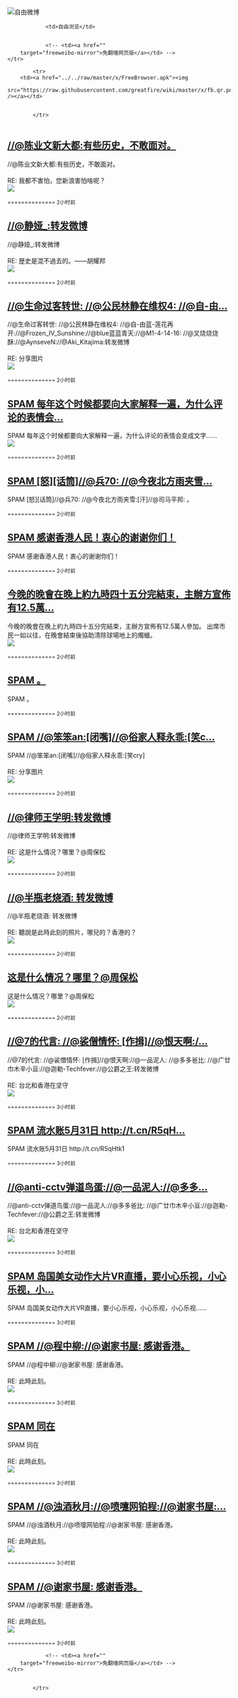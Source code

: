 

<img src="../../raw/master/x/freeweibo.png" alt="自由微博"/>
<table>
    <tr>
                
                <td>自由浏览</td>
        
        
                <!-- <td><a href=""
        target="freeweibo-mirror">免翻墙网页版</a></td> -->
    </tr>
    
            <tr>
        <td><a href="../../raw/master/x/FreeBrowser.apk"><img
        src="https://raw.githubusercontent.com/greatfire/wiki/master/x/fb.qr.png" /></a></td>

        
            </tr>
</table>
<h2>
	<a href="https://freeweibo.com/weibo/3982777843881853" target="freeweibo-mirror">//@陈业文新大都:有些历史，不敢面对。</a>
</h2>
<p>//@陈业文新大都:有些历史，不敢面对。<br><br>RE: 我都不害怕，您新浪害怕啥呢？<br><img src="http://ww2.sinaimg.cn/large/40acd97fjw1f4jj9j35onj20gq0c3gm7.jpg"></p>
<p>
	<small> ============== 2小时前</small>
</p><h2>
	<a href="https://freeweibo.com/weibo/3982777487575989" target="freeweibo-mirror">//@静娅_:转发微博</a>
</h2>
<p>//@静娅_:转发微博<br><br>RE: 歴史是混不過去的。——胡耀邦<br><img src="http://ww4.sinaimg.cn/large/4c15e0bcjw1f4jke5btkdj20br0gogn9.jpg"></p>
<p>
	<small> ============== 2小时前</small>
</p><h2>
	<a href="https://freeweibo.com/weibo/3982776543619890" target="freeweibo-mirror">//@生命过客转世: //@公民林静在维权4: //@自-由…</a>
</h2>
<p>//@生命过客转世: //@公民林静在维权4: //@自-由蓝-莲花再开://@Frozen_IV_Sunshine://@blue蓝蓝青天://@M1-4-14-16: //@叉烧烧烧酥://@AynseveN://@Aki_Kitajima:转发微博<br><br>RE: 分享图片<br><img src="http://ww1.sinaimg.cn/large/6daf3802gw1f4j2umanvzj20ku112ajx.jpg"></p>
<p>
	<small> ============== 2小时前</small>
</p><h2>
	<a href="https://freeweibo.com/weibo/3982773411236298" target="freeweibo-mirror">SPAM 每年这个时候都要向大家解释一遍，为什么评论的表情会…</a>
</h2>
<p>SPAM 每年这个时候都要向大家解释一遍，为什么评论的表情会变成文字……<br><img src="http://ww3.sinaimg.cn/large/5de32a03jw1f4jkaxaui9j20qo1bfgpw.jpg"></p>
<p>
	<small> ============== 2小时前</small>
</p><h2>
	<a href="https://freeweibo.com/weibo/3982771443672865" target="freeweibo-mirror">SPAM [怒][话筒]//@兵70: //@今夜北方雨夹雪…</a>
</h2>
<p>SPAM [怒][话筒]//@兵70: //@今夜北方雨夹雪:[汗]//@司马平邦: 。</p>
<p>
	<small> ============== 2小时前</small>
</p><h2>
	<a href="https://freeweibo.com/weibo/3982771246766010" target="freeweibo-mirror">SPAM 感谢香港人民！衷心的谢谢你们！</a>
</h2>
<p>SPAM 感谢香港人民！衷心的谢谢你们！</p>
<p>
	<small> ============== 2小时前</small>
</p><h2>
	<a href="https://freeweibo.com/weibo/3982769296201433" target="freeweibo-mirror">今晚的晚會在晚上約九時四十五分完結束，主辦方宣佈有12.5萬…</a>
</h2>
<p>今晚的晚會在晚上約九時四十五分完結束，主辦方宣佈有12.5萬人參加。  出席市民一如以往，在晚會結束後協助清除球場地上的燭蠟。<br><img src="http://ww2.sinaimg.cn/large/006qUgFgjw1f4jjsps3sxj30ku0ku424.jpg"></p>
<p>
	<small> ============== 2小时前</small>
</p><h2>
	<a href="https://freeweibo.com/weibo/3982769178058628" target="freeweibo-mirror">SPAM 。</a>
</h2>
<p>SPAM 。</p>
<p>
	<small> ============== 2小时前</small>
</p><h2>
	<a href="https://freeweibo.com/weibo/3982767286979156" target="freeweibo-mirror">SPAM //@笨笨an:[闭嘴]//@俗家人释永乖:[笑c…</a>
</h2>
<p>SPAM //@笨笨an:[闭嘴]//@俗家人释永乖:[笑cry]<br><br>RE: 分享图片<br><img src="http://ww4.sinaimg.cn/large/516dd248jw1f4j0tpgwadj20go097abe.jpg"></p>
<p>
	<small> ============== 2小时前</small>
</p><h2>
	<a href="https://freeweibo.com/weibo/3982764409687193" target="freeweibo-mirror">//@律师王学明:转发微博</a>
</h2>
<p>//@律师王学明:转发微博<br><br>RE: 这是什么情况？哪里？@周保松<br><img src="http://ww2.sinaimg.cn/large/49f80595gw1f4jj6yf7rqj20j60ee429.jpg"></p>
<p>
	<small> ============== 2小时前</small>
</p><h2>
	<a href="https://freeweibo.com/weibo/3982764040083594" target="freeweibo-mirror">//@半瓶老烧酒: 转发微博</a>
</h2>
<p>//@半瓶老烧酒: 转发微博<br><br>RE: 聽說是此時此刻的照片，哪兒的？香港的？<br><img src="http://ww1.sinaimg.cn/large/006iASj8gw1f4jipi2mmhj30qo0k0n2a.jpg"></p>
<p>
	<small> ============== 2小时前</small>
</p><h2>
	<a href="https://freeweibo.com/weibo/3982763620866714" target="freeweibo-mirror">这是什么情况？哪里？@周保松</a>
</h2>
<p>这是什么情况？哪里？@周保松<br><img src="http://ww2.sinaimg.cn/large/49f80595gw1f4jj6yf7rqj20j60ee429.jpg"></p>
<p>
	<small> ============== 2小时前</small>
</p><h2>
	<a href="https://freeweibo.com/weibo/3982761842227390" target="freeweibo-mirror">//@7的代言: //@裟僧情怀: [作揖]//@恨天啊:/…</a>
</h2>
<p>//@7的代言: //@裟僧情怀: [作揖]//@恨天啊://@一品泥人: //@多多爸比: //@广廿巾木辛小亘://@迦勒-Techfever://@公爵之王:转发微博<br><br>RE: 台北和香港在坚守<br><img src="http://ww3.sinaimg.cn/large/8105d7a9gw1f4ji68waylj20qo1be7f4.jpg"></p>
<p>
	<small> ============== 3小时前</small>
</p><h2>
	<a href="https://freeweibo.com/weibo/3982761205304735" target="freeweibo-mirror">SPAM 流水账5月31日 http://t.cn/R5qH…</a>
</h2>
<p>SPAM 流水账5月31日 http://t.cn/R5qHtk1</p>
<p>
	<small> ============== 3小时前</small>
</p><h2>
	<a href="https://freeweibo.com/weibo/3982760551116177" target="freeweibo-mirror">//@anti-cctv弹道鸟蛋://@一品泥人://@多多…</a>
</h2>
<p>//@anti-cctv弹道鸟蛋://@一品泥人://@多多爸比: //@广廿巾木辛小亘://@迦勒-Techfever://@公爵之王:转发微博<br><br>RE: 台北和香港在坚守<br><img src="http://ww3.sinaimg.cn/large/8105d7a9gw1f4ji68waylj20qo1be7f4.jpg"></p>
<p>
	<small> ============== 3小时前</small>
</p><h2>
	<a href="https://freeweibo.com/weibo/3982760252936966" target="freeweibo-mirror">SPAM 岛国美女动作大片VR直播，要小心乐视，小心乐视，小…</a>
</h2>
<p>SPAM 岛国美女动作大片VR直播，要小心乐视，小心乐视，小心乐视……</p>
<p>
	<small> ============== 3小时前</small>
</p><h2>
	<a href="https://freeweibo.com/weibo/3982756708969097" target="freeweibo-mirror">SPAM //@程中柳://@谢家书屋: 感谢香港。</a>
</h2>
<p>SPAM //@程中柳://@谢家书屋: 感谢香港。<br><br>RE: 此時此刻。<br><img src="http://ww1.sinaimg.cn/large/6830a7c5jw1f4ji7m1aabj20qo0k0aff.jpg"></p>
<p>
	<small> ============== 3小时前</small>
</p><h2>
	<a href="https://freeweibo.com/weibo/3982756494909240" target="freeweibo-mirror">SPAM 同在</a>
</h2>
<p>SPAM 同在<br><br>RE: 此時此刻。<br><img src="http://ww1.sinaimg.cn/large/6830a7c5jw1f4ji7m1aabj20qo0k0aff.jpg"></p>
<p>
	<small> ============== 3小时前</small>
</p><h2>
	<a href="https://freeweibo.com/weibo/3982756256094159" target="freeweibo-mirror">SPAM //@浊酒秋月://@喷嚏网铂程://@谢家书屋:…</a>
</h2>
<p>SPAM //@浊酒秋月://@喷嚏网铂程://@谢家书屋: 感谢香港。<br><br>RE: 此時此刻。<br><img src="http://ww1.sinaimg.cn/large/6830a7c5jw1f4ji7m1aabj20qo0k0aff.jpg"></p>
<p>
	<small> ============== 3小时前</small>
</p><h2>
	<a href="https://freeweibo.com/weibo/3982755572803342" target="freeweibo-mirror">SPAM //@谢家书屋: 感谢香港。</a>
</h2>
<p>SPAM //@谢家书屋: 感谢香港。<br><br>RE: 此時此刻。<br><img src="http://ww1.sinaimg.cn/large/6830a7c5jw1f4ji7m1aabj20qo0k0aff.jpg"></p>
<p>
	<small> ============== 3小时前</small>
</p>
<table>
    <tr>
                
        
        
                <!-- <td><a href=""
        target="freeweibo-mirror">免翻墙网页版</a></td> -->
    </tr>
    
        
            </tr>
</table>
